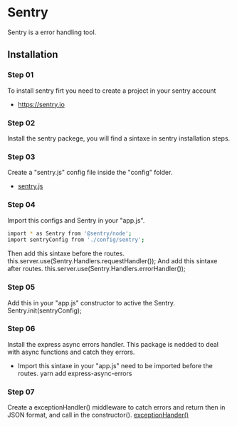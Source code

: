 # Sentry
Sentry is a error handling tool.

## Installation

### Step 01
To install sentry firt you need to create a project in your sentry account
* https://sentry.io

### Step 02
Install the sentry packege, you will find a sintaxe in sentry installation steps.

### Step 03
Create a "sentry.js" config file inside the "config" folder.
* [sentry.js](https://github.com/AlvaroYmagawa/GoStack08/blob/master/Node.js/Sentry/sentry.js.txt)

### Step 04
Import this configs and Sentry in your "app.js".
```bash
import * as Sentry from '@sentry/node';
import sentryConfig from './config/sentry';
```
Then add this sintaxe before the routes.
	 this.server.use(Sentry.Handlers.requestHandler());
And add this sintaxe after routes.
this.server.use(Sentry.Handlers.errorHandler());

### Step 05
Add this in your "app.js" constructor to active the Sentry.
	Sentry.init(sentryConfig);

### Step 06
Install the express async errors handler. This package is nedded to deal with async functions and catch they errors.
* Import this sintaxe in your "app.js" need to be imported before the routes.
	yarn add express-async-errors

### Step 07
Create a exceptionHandler() middleware to catch errors and return then in JSON format, and call in the constructor().
[exceptionHander()](https://github.com/AlvaroYmagawa/GoStack08/blob/master/Node.js/Sentry/middlewareError.txt)

